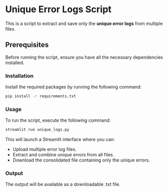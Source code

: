 # Unique Error Logs Script

This is a script to extract and save only the **unique error logs** from multiple files.

## Prerequisites
Before running the script, ensure you have all the necessary dependencies installed.

### Installation
Install the required packages by running the following command:
```bash
pip install -r requirements.txt
```

### Usage
To run the script, execute the following command:
```bash
streamlit run unique_logs.py
```
This will launch a Streamlit interface where you can:

- Upload multiple error log files.
- Extract and combine unique errors from all files.
- Download the consolidated file containing only the unique errors.

### Output
The output will be available as a downloadable .txt file.